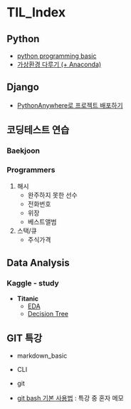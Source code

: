# TIL_Index

>  

## Python

* [python programming basic](https://github.com/lsGee/TIL/blob/master/01.Python%20basic/python_basic.ipynb)
* [가상환경 다루기 (+ Anaconda)](https://github.com/lsGee/TIL/blob/master/01.Python%20basic/python_%EA%B0%80%EC%83%81%ED%99%98%EA%B2%BD.md)





## Django

* [PythonAnywhere로 프로젝트 배포하기](https://github.com/lsGee/TIL/blob/master/05.Django/PythonAnywhere%EC%82%AC%EC%9A%A9%EB%B2%95.md)





## 코딩테스트 연습

### Baekjoon



### Programmers

1. 해시
   * 완주하지 못한 선수
   * 전화번호
   * 위장
   * 베스트앨범
2. 스택/큐
   * 주식가격



## Data Analysis
### Kaggle - study
* **Titanic**
  * [EDA](https://github.com/lsGee/TIL/blob/master/02.kaggle/Titanic_1_EDA.ipynb)
  * [Decision Tree](https://github.com/lsGee/TIL/blob/master/02.kaggle/Titanic_2_DecisionTree.ipynb)



## GIT 특강

* markdown_basic

* CLI

* git

* [git bash 기본 사용법](https://github.com/lsGee/TIL/blob/master/99.%ED%8A%B9%EA%B0%95(git%26markdown)/03_git%20bash%20%EA%B8%B0%EB%B3%B8%EC%82%AC%EC%9A%A9%EB%B2%95.md) : 특강 중 혼자 메모
